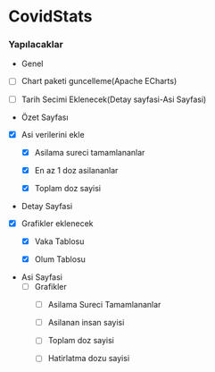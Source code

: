# CovidStats

### Yapılacaklar


- Genel
- [ ] Chart paketi guncelleme(Apache ECharts)
- [ ] Tarih Secimi Eklenecek(Detay sayfasi-Asi Sayfasi)




- Özet Sayfası
- [x] Asi verilerini ekle
  - [x] Asilama sureci tamamlananlar
  - [x] En az 1 doz asilananlar
  - [x] Toplam doz sayisi



- Detay Sayfasi
- [x] Grafikler eklenecek
  - [x] Vaka Tablosu
  - [x] Olum Tablosu


- Asi Sayfasi
  - [ ] Grafikler
    - [ ] Asilama Sureci Tamamlananlar
    - [ ] Asilanan insan sayisi
    - [ ] Toplam doz sayisi
    - [ ] Hatirlatma dozu sayisi

